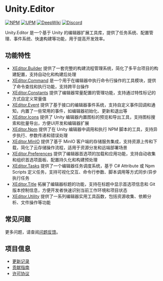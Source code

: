 # Unity.Editor

[![NPM](https://img.shields.io/npm/v/io.eframework.unity.editor?label=NPM&logo=npm)](https://www.npmjs.com/package/io.eframework.unity.editor)
[![UPM](https://img.shields.io/npm/v/io.eframework.unity.editor?label=UPM&logo=unity&registry_uri=https://package.openupm.com)](https://openupm.com/packages/io.eframework.unity.editor)
[![DeepWiki](https://img.shields.io/badge/DeepWiki-Explore-blue)](https://deepwiki.com/eframework-io/Unity.Editor)
[![Discord](https://img.shields.io/discord/1422114598835851286?label=Discord&logo=discord)](https://discord.gg/XMPx2wXSz3)

Unity.Editor 是一个基于 Unity 的编辑器扩展工具库，提供了任务系统、配置管理、事件系统、快速构建等功能，用于提高开发效率。

## 功能特性

- [XEditor.Builder](Documentation~/XEditor.Builder.md) 提供了一套完整的构建流程管理系统，简化了多平台项目的构建配置，支持自动化和构建后处理
- [XEditor.Command](Documentation~/XEditor.Command.md) 是一个用于在编辑器中执行命令行操作的工具模块，提供了命令查找和执行功能，支持跨平台操作
- [XEditor.Constants](Documentation~/XEditor.Constants.md) 提供了编辑器常量配置的管理功能，支持通过特性标记的方式自定义常量值
- [XEditor.Event](Documentation~/XEditor.Event.md) 提供了基于接口的编辑器事件系统，支持自定义事件回调和通知，内置了一些常用的事件，如编辑器初始化、更新和退出等
- [XEditor.Icons](Documentation~/XEditor.Icons.md) 提供了 Unity 编辑器内置图标的预览和导出工具，支持图标搜索和批量导出，方便UI开发和编辑器扩展
- [XEditor.Npm](Documentation~/XEditor.Npm.md) 提供了在 Unity 编辑器中调用和执行 NPM 脚本的工具，支持异步执行、参数传递和错误处理
- [XEditor.MinIO](Documentation~/XEditor.MinIO.md) 提供了基于 MinIO 客户端的存储服务集成，支持资源上传和下载，简化了云存储操作流程，适用于资源分发和远端部署场景
- [XEditor.Preferences](Documentation~/XEditor.Preferences.md) 提供了编辑器首选项的加载和应用功能，支持自动收集和组织首选项面板、配置持久化和构建预处理
- [XEditor.Tasks](Documentation~/XEditor.Tasks.md) 提供了一个编辑器任务调度系统，基于 C# Attribute 或 Npm Scripts 定义任务，支持可视化交互、命令行参数、脚本调用等方式同步/异步执行任务
- [XEditor.Title](Documentation~/XEditor.Title.md) 拓展了编辑器标题的功能，支持在标题中显示首选项信息和 Git 版本控制信息，方便开发者快速识别当前工作环境和项目状态
- [XEditor.Utility](Documentation~/XEditor.Utility.md) 提供了一系列编辑器实用工具函数，包括资源收集、依赖分析、文件操作等功能

## 常见问题

更多问题，请查阅[问题反馈](CONTRIBUTING.md#问题反馈)。

## 项目信息

- [更新记录](CHANGELOG.md)
- [贡献指南](CONTRIBUTING.md)
- [许可协议](LICENSE.md)